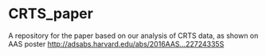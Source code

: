 # CRTS_paper
A repository for the paper based on our analysis of CRTS data, as shown on AAS poster http://adsabs.harvard.edu/abs/2016AAS...22724335S
